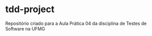 # tdd-project
Repositório criado para a Aula Prática 04 da disciplina de Testes de Software na UFMG
